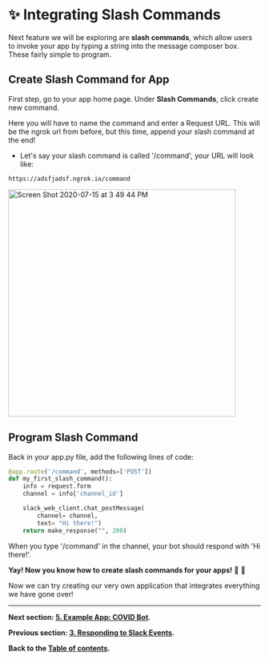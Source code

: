 # :sparkles: Integrating Slash Commands
Next feature we will be exploring are **slash commands**, which allow users to invoke your app by typing a string into the message composer box. These fairly simple to program. 

## Create Slash Command for App
First step, go to your app home page. Under **Slash Commands**, click create new command. 

Here you will have to name the command and enter a Request URL. This will be the ngrok url from before, but this time, append your slash command at the end!

- Let's say your slash command is called '/command', your URL will look like:
```
https://adsfjadsf.ngrok.io/command
```
<img width="454" alt="Screen Shot 2020-07-15 at 3 49 44 PM" src="https://user-images.githubusercontent.com/66278476/87589161-d350fd00-c6b2-11ea-93f4-38c8b5475171.png">

## Program Slash Command
Back in your app.py file, add the following lines of code: 

```Python
@app.route('/command', methods=['POST'])
def my_first_slash_command():
    info = request.form
    channel = info['channel_id']

    slack_web_client.chat_postMessage(
        channel= channel,
        text= "Hi there!")
    return make_response("", 200)
```
When you type '/command' in the channel, your bot should respond with 'Hi there!'.

**Yay! Now you know how to create slash commands for your apps!** :tada: :tada: 

Now we can try creating our very own application that integrates everything we have gone over!

--- 

**Next section: [5. Example App: COVID Bot](5-covid-bot.md).**

**Previous section: [3. Responding to Slack Events](3-responding-events.md).**

**Back to the [Table of contents](README.md#table-of-contents).**

